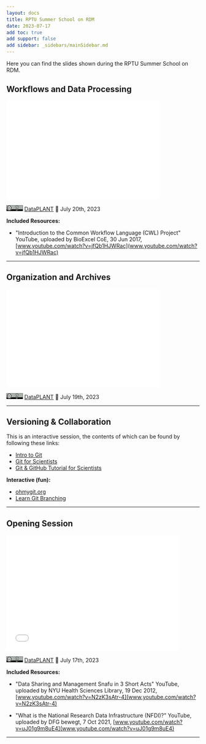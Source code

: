 ```yaml
---
layout: docs
title: RPTU Summer School on RDM
date: 2023-07-17
add toc: true
add support: false
add sidebar: _sidebars/mainSidebar.md
---
```


Here you can find the slides shown during the RPTU Summer School on RDM.   

<!--
## RDM Planning

<embed
    src="./???"
    type="application/pdf"
    width="400px"
    height="255px"
/>

<a href="https://creativecommons.org/licenses/by/4.0/"><img src="/docs/img/_logos/CreativeCommons/by.svg" style="height:15px"></a> [DataPLANT](https://nfdi4plants.org/) 📆 July 21th, 2023
<hr>
-->
<!--
## RDM in Practice

<embed
    src="./???"
    type="application/pdf"
    width="400px"
    height="255px"
/>

<a href="https://creativecommons.org/licenses/by/4.0/"><img src="/docs/img/_logos/CreativeCommons/by.svg" style="height:15px"></a> [CEPLAS](https://ceplas.eu) 📆 July 20th, 2023
<hr>
-->

## Workflows and Data Processing

<embed
    src="./2023-07-20_CWLSession.pdf"
    type="application/pdf"
    width="400px"
    height="255px"
/>

<a href="https://creativecommons.org/licenses/by/4.0/"><img src="/docs/img/_logos/CreativeCommons/by.svg" style="height:15px"></a> [DataPLANT](https://nfdi4plants.org/) 📆 July 20th, 2023

**Included Resources:**   

* "Introduction to the Common Workflow Language (CWL) Project" YouTube, uploaded by BioExcel CoE, 30 Jun 2017, [www.youtube.com/watch?v=jfQb1HJWRac](www.youtube.com/watch?v=jfQb1HJWRac)
<hr>

<!--
## Databases

<embed
    src="./???"
    type="application/pdf"
    width="400px"
    height="255px"
/>

<a href="https://creativecommons.org/licenses/by/4.0/"><img src="/docs/img/_logos/CreativeCommons/by.svg" style="height:15px"></a> [DataPLANT](https://nfdi4plants.org/) 📆 July 19th, 2023
<hr>
-->
## Organization and Archives

<embed
    src="./2023-07_Organizations-and-Archives.pdf"
    type="application/pdf"
    width="400px"
    height="255px"
/>

<a href="https://creativecommons.org/licenses/by/4.0/"><img src="/docs/img/_logos/CreativeCommons/by.svg" style="height:15px"></a> [DataPLANT](https://nfdi4plants.org/) 📆 July 19th, 2023
<hr>

<!--
## Galaxy

<embed
    src="./???"
    type="application/pdf"
    width="400px"
    height="255px"
/>

<a href="https://creativecommons.org/licenses/by/4.0/"><img src="/docs/img/_logos/CreativeCommons/by.svg" style="height:15px"></a> [DataPLANT](https://nfdi4plants.org/) 📆 July 18th, 2023
<hr>
-->
## Versioning & Collaboration 

This is an interactive session, the contents of which can be found by following these links:

* [Intro to Git](https://simson.io/intro-to-git/)
* [Git for Scientists](https://milesmcbain.github.io/git_4_sci/)
* [Git & GitHub Tutorial for Scientists](https://gitbookdown.dallasdatascience.com/)

**Interactive (fun):**

* [ohmygit.org](https://ohmygit.org/)
* [Learn Git Branching](https://learngitbranching.js.org/)
<hr>

<!--
## Process Models 

<embed
    src="./???"
    type="application/pdf"
    width="400px"
    height="255px"
/>

<a href="https://creativecommons.org/licenses/by/4.0/"><img src="/docs/img/_logos/CreativeCommons/by.svg" style="height:15px"></a> [DataPLANT](https://nfdi4plants.org/) 📆 July 17th, 2023
<hr>

**Relevant Links:**   

* [ARCitect - Latest Release](https://github.com/nfdi4plants/ARCitect/releases/latest) (still in development)
* [Swate - Latest Release](https://github.com/nfdi4plants/swate/releases/latest) 
* [ARC Commander - Latest Release](https://github.com/nfdi4plants/arcCommander/releases/latest)
* [ARC - Knowledge Base Article](https://nfdi4plants.org/nfdi4plants.knowledgebase/docs/implementation/AnnotatedResearchContext.html)

<hr>
-->

## Opening Session 

<embed
    src="./2023-07_OpeningSession.pdf"
    type="application/pdf"
    width="450px"
    height="300px"
/>

<a href="https://creativecommons.org/licenses/by/4.0/"><img src="/docs/img/_logos/CreativeCommons/by.svg" style="height:15px"></a> [DataPLANT](https://nfdi4plants.org/) 📆 July 17th, 2023
   

**Included Resources:**   

* "Data Sharing and Management Snafu in 3 Short Acts" YouTube, uploaded by NYU Health Sciences Library, 19 Dec 2012, [www.youtube.com/watch?v=N2zK3sAtr-4](www.youtube.com/watch?v=N2zK3sAtr-4)

* "What is the National Research Data Infrastructure (NFDI)?" YouTube, uploaded by 
DFG bewegt, 7 Oct 2021, [www.youtube.com/watch?v=uJ01g9m8uE4](www.youtube.com/watch?v=uJ01g9m8uE4)
<hr>

